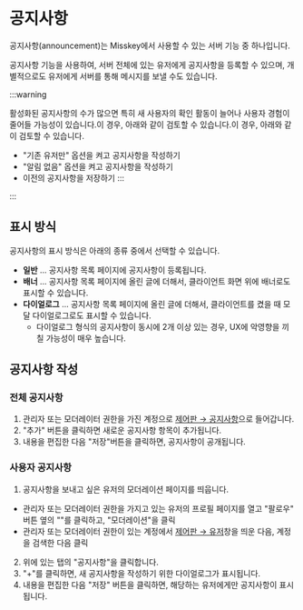 # 공지사항

공지사항(announcement)는 Misskey에서 사용할 수 있는 서버 기능 중 하나입니다.

공지사항 기능을 사용하여, 서버 전체에 있는 유저에게 공지사항을 등록할 수 있으며, 개별적으로도 유저에게 서버를 통해 메시지를 보낼 수도 있습니다.

:::warning

활성화된 공지사항의 수가 많으면 특히 새 사용자의 확인 활동이 늘어나 사용자 경험이 줄어들 가능성이 있습니다.이 경우, 아래와 같이 검토할 수 있습니다.이 경우, 아래와 같이 검토할 수 있습니다.

- "기존 유저만" 옵션을 켜고 공지사항을 작성하기
- "알림 없음" 옵션을 켜고 공지사항을 작성하기
- 이전의 공지사항을 저장하기
  :::

:::

## 표시 방식

공지사항의 표시 방식은 아래의 종류 중에서 선택할 수 있습니다.

- **일반** ... 공지사항 목록 페이지에 공지사항이 등록됩니다.
- **배너** ... 공지사항 목록 페이지에 올린 글에 더해서, 클라이언트 화면 위에 배너로도 표시할 수 있습니다.
- **다이얼로그** ... 공지사항 목록 페이지에 올린 글에 더해서, 클라이언트를 켰을 때 모달 다이얼로그로도 표시할 수 있습니다.
  - 다이얼로그 형식의 공지사항이 동시에 2개 이상 있는 경우, UX에 악영향을 끼칠 가능성이 매우 높습니다.

## 공지사항 작성

### 전체 공지사항

1. 관리자 또는 모더레이터 권한을 가진 계정으로 [제어판 → 공지사항](x-mi-web://admin/announcements)으로 들어갑니다.
2. "추가" 버튼을 클릭하면 새로운 공지사항 항목이 추가됩니다.
3. 내용을 편집한 다음 "저장"버튼을 클릭하면, 공지사항이 공개됩니다.

### 사용자 공지사항

1. 공지사항을 보내고 싶은 유저의 모더레이션 페이지를 띄웁니다.

- 관리자 또는 모더레이터 권한을 가지고 있는 유저의 프로필 페이지를 열고 "팔로우" 버튼 옆의 ""를 클릭하고, "모더레이션"을 클릭
- 관리자 또는 모더레이터 권한이 있는 계정에서 [제어판 → 유저](x-mi-web://admin/users)창을 띄운 다음, 계정을 검색한 다음 클릭

2. 위에 있는 탭의 "공지사항"을 클릭합니다.
3. "+"를 클릭하면, 새 공지사항을 작성하기 위한 다이얼로그가 표시됩니다.
4. 내용을 편집한 다음 "저장" 버튼을 클릭하면, 해당하는 유저에게만 공지사항이 표시됩니다.
